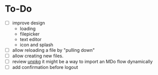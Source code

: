 # To-Do

- [ ] improve design
  - loading
  - filepicker
  - text editor
  - icon and splash
- [ ] allow reloading a file by "pulling down"
- [ ] allow creating new files.
- [ ] review [unpkg](https://unpkg.com/)
      it might be a way to import an MDo flow dynamically
- [ ] add confirmation before logout
